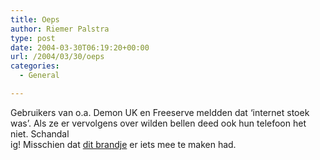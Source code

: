 ```yaml
---
title: Oeps
author: Riemer Palstra
type: post
date: 2004-03-30T06:19:20+00:00
url: /2004/03/30/oeps
categories:
  - General

---
```

Gebruikers van o.a. Demon UK en Freeserve meldden dat &#8216;internet stoek was&#8217;. Als ze er vervolgens over wilden bellen deed ook hun telefoon het niet. Schandal  
ig! Misschien dat [dit brandje][1] er iets mee te maken had.

 [1]: http://news.bbc.co.uk/1/hi/england/manchester/3577799.stm